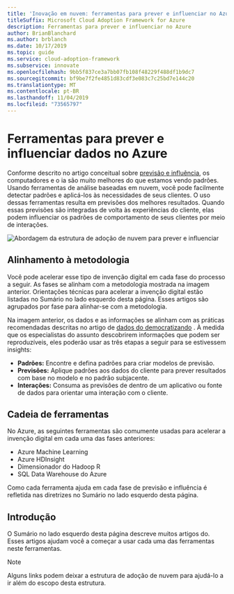 ```yaml
---
title: 'Inovação em nuvem: ferramentas para prever e influenciar no Azure'
titleSuffix: Microsoft Cloud Adoption Framework for Azure
description: Ferramentas para prever e influenciar no Azure
author: BrianBlanchard
ms.author: brblanch
ms.date: 10/17/2019
ms.topic: guide
ms.service: cloud-adoption-framework
ms.subservice: innovate
ms.openlocfilehash: 9bb5f837ce3a7bb07fb108f48229f488df1b9dc7
ms.sourcegitcommit: bf9be7f2fe4851d83cdf3e083c7c25bd7e144c20
ms.translationtype: MT
ms.contentlocale: pt-BR
ms.lasthandoff: 11/04/2019
ms.locfileid: "73565797"
---
```

# <a name="tools-to-predict-and-influence-data-in-azure"></a>Ferramentas para prever e influenciar dados no Azure

Conforme descrito no artigo conceitual sobre [previsão e influência](../considerations/predict.md), os computadores e o ia são muito melhores do que estamos vendo padrões. Usando ferramentas de análise baseadas em nuvem, você pode facilmente detectar padrões e aplicá-los às necessidades de seus clientes. O uso dessas ferramentas resulta em previsões dos melhores resultados. Quando essas previsões são integradas de volta às experiências do cliente, elas podem influenciar os padrões de comportamento de seus clientes por meio de interações.

![Abordagem da estrutura de adoção de nuvem para prever e influenciar](../../_images/innovate/predict-and-influence.png)

## <a name="alignment-to-the-methodology"></a>Alinhamento à metodologia

Você pode acelerar esse tipo de invenção digital em cada fase do processo a seguir. As fases se alinham com a metodologia mostrada na imagem anterior. Orientações técnicas para acelerar a invenção digital estão listadas no Sumário no lado esquerdo desta página. Esses artigos são agrupados por fase para alinhar-se com a metodologia.

Na imagem anterior, os dados e as informações se alinham com as práticas recomendadas descritas no artigo de [dados do democratizando](./data.md) . À medida que os especialistas do assunto descobrirem informações que podem ser reproduzíveis, eles poderão usar as três etapas a seguir para se estivessem insights:

- **Padrões:** Encontre e defina padrões para criar modelos de previsão.
- **Previsões:** Aplique padrões aos dados do cliente para prever resultados com base no modelo e no padrão subjacente.
- **Interações:** Consuma as previsões de dentro de um aplicativo ou fonte de dados para orientar uma interação com o cliente.

## <a name="toolchain"></a>Cadeia de ferramentas

No Azure, as seguintes ferramentas são comumente usadas para acelerar a invenção digital em cada uma das fases anteriores:

- Azure Machine Learning
- Azure HDInsight
- Dimensionador do Hadoop R
- SQL Data Warehouse do Azure

Como cada ferramenta ajuda em cada fase de previsão e influência é refletida nas diretrizes no Sumário no lado esquerdo desta página.

## <a name="get-started"></a>Introdução

O Sumário no lado esquerdo desta página descreve muitos artigos do. Esses artigos ajudam você a começar a usar cada uma das ferramentas neste ferramentas.

> [!NOTE]
> Alguns links podem deixar a estrutura de adoção de nuvem para ajudá-lo a ir além do escopo desta estrutura.
